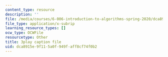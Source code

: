 ```yaml
---
content_type: resource
description: ''
file: /media/courses/6-006-introduction-to-algorithms-spring-2020/dca8915e9f115a0f949faff8cf74f0b2_KLBCUx1is2c.srt
file_type: application/x-subrip
learning_resource_types: []
ocw_type: OCWFile
resourcetype: Other
title: 3play caption file
uid: dca8915e-9f11-5a0f-949f-aff8cf74f0b2
---
```


